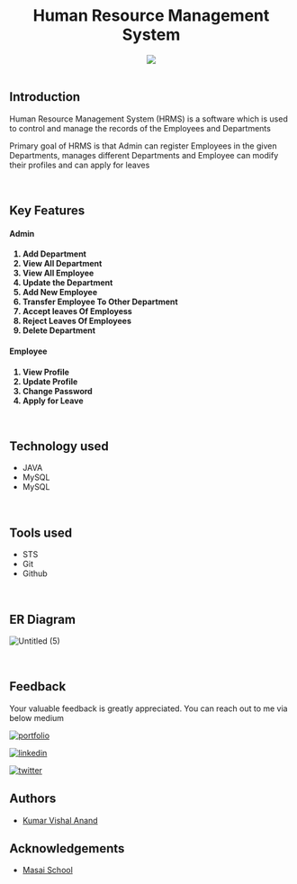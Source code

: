 <h1 align="center" >Human Resource Management System</h1>
<div align="center"><img src="https://user-images.githubusercontent.com/108060013/221414653-f9a06405-1a1e-4b5e-a1f6-e361f4589574.png"></div>

<br>

## Introduction

<p>Human Resource Management System (HRMS) is a software which is used to control and manage the records of the Employees and Departments</p>
<p>Primary goal of HRMS is that Admin can register Employees in the given Departments,  manages different Departments and Employee can modify their profiles and can apply for leaves</p>
<br>

## Key Features

<h4>Admin<h4>
<ol>
    <li>Add Department</li>
    <li>View All Department</li>
    <li>View All Employee</li>
    <li>Update the Department</li>
    <li>Add New Employee</li>
    <li>Transfer Employee To Other Department</li>
    <li>Accept leaves Of Employess</li>
    <li>Reject Leaves Of Employees</li>
    <li>Delete Department</li>
</ol>
<h4>Employee<h4>
<ol>
    <li>View Profile</li>
    <li>Update Profile</li>
    <li>Change Password</li>
    <li>Apply for Leave</li>
</ol>
<br>
    
## Technology used

- JAVA
- MySQL
- MySQL

<br>

## Tools used

- STS
- Git
- Github

<br>

## ER Diagram
    
![Untitled (5)](https://user-images.githubusercontent.com/108060013/223524728-8f71f475-d530-4acd-829c-79a902cba656.png)

<br>
        
## Feedback
Your valuable feedback is greatly appreciated. You can reach out to me via below medium

[![portfolio](https://img.shields.io/badge/my_portfolio-000?style=for-the-badge&logo=ko-fi&logoColor=white)](https://Im-vishalanand.github.io/)

[![linkedin](https://img.shields.io/badge/linkedin-0A66C2?style=for-the-badge&logo=linkedin&logoColor=white)](https://www.linkedin.com/in/im-vishalanand/)

[![twitter](https://img.shields.io/badge/twitter-1DA1F2?style=for-the-badge&logo=twitter&logoColor=white)](https://twitter.com/Im_vishalanand)

## Authors

- [Kumar Vishal Anand](https://github.com/Im-vishalanand)

## Acknowledgements

- [Masai School](https://www.masaischool.com/)
